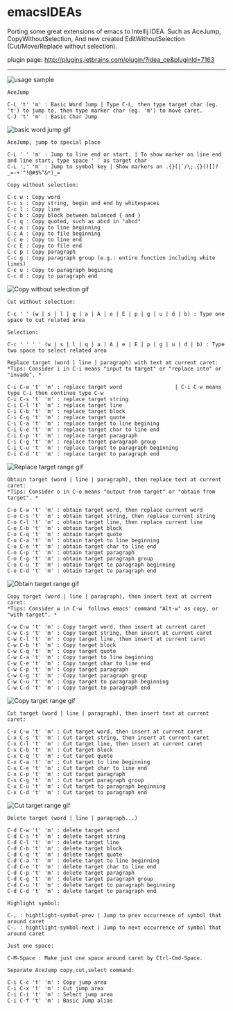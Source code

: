 emacsIDEAs
==========

Porting some great extensions of emacs to Intellij IDEA. 
Such as AceJump, CopyWithoutSelection, 
And new created EditWithoutSelection (Cut/Move/Replace without selection). 

plugin page: http://plugins.jetbrains.com/plugin/?idea_ce&pluginId=7163


---

![usage sample](https://plugins.jetbrains.com/files/7163/screenshot_16138.png)



```
AceJump

C-L 't' 'm' : Basic Word Jump | Type C-L, then type target char (eg. 't') to jump to, then type marker char (eg. 'm') to move caret.
C-J 't' 'm' : Basic Char Jump
```
![basic word jump gif](https://github.com/whunmr/emacsIDEAs/blob/master/tutorials/1_basic_word_jump.gif?raw=true)


```
AceJump, jump to special place

C-L ' ' 'm' : Jump to line end or start. | To show marker on line end and line start, type space ' ' as target char
C-L ',' 'm' : Jump to symbol key | Show markers on .{}(|`/\;.{}()[]?_=-+'"!@#$%^&*)_=
```

```
Copy without selection:

C-c w : Copy word
C-c s : Copy string, begin and end by whitespaces
C-c l : Copy line
C-c b : Copy block between balanced { and }
C-c q : Copy quoted, such as abcd in "abcd"
C-c a : Copy to line beginning
C-c A : Copy to file beginning
C-c e : Copy to line end
C-c E : Copy to file end
C-c p : Copy paragraph
C-c g : Copy paragraph group (e.g.: entire function including white lines)
C-c u : Copy to paragraph begining
C-c d : Copy to paragraph end
```
![Copy without selection gif](https://github.com/whunmr/emacsIDEAs/blob/master/tutorials/2_copy_without_selection.gif?raw=true)


```
Cut without selection:

C-c ' ' (w | s | l | q | a | A | e | E | p | g | u | d | b) : Type one space to cut related area
```



```
Selection:

C-c ' ' ' ' (w | s | l | q | a | A | e | E | p | g | u | d | b) : Type two space to select related area
```



```
Replace target (word | line | paragraph) with text at current caret:
*Tips: Consider i in C-i means "input to target" or "replace into" or "invade". *

C-i C-w 't' 'm' : replace target word                 | C-i C-w means type C-i then continue type C-w
C-i C-s 't' 'm' : replace target string
C-i C-l 't' 'm' : replace target line
C-i C-b 't' 'm' : replace target block
C-i C-q 't' 'm' : replace target quote
C-i C-a 't' 'm' : replace target to line begining
C-i C-e 't' 'm' : replace target char to line end
C-i C-p 't' 'm' : replace target paragraph
C-i C-g 't' 'm' : replace target paragraph group
C-i C-u 't' 'm' : replace target to paragraph beginning
C-i C-d 't' 'm' : replace target to paragraph end
```
![Replace target range gif](https://github.com/whunmr/emacsIDEAs/blob/master/tutorials/3_replace_target_range.gif?raw=true)


```
Obtain target (word | line | paragraph), then replace text at current caret:
*Tips: Consider o in C-o means "output from target" or "obtain from target". *

C-o C-w 't' 'm' : obtain target word, then replace current word
C-o C-s 't' 'm' : obtain target string, then replace current string
C-o C-l 't' 'm' : obtain target line, then replace current line
C-o C-b 't' 'm' : obtain target block
C-o C-q 't' 'm' : obtain target quote
C-o C-a 't' 'm' : obtain target to line beginning
C-o C-e 't' 'm' : obtain target char to line end
C-o C-p 't' 'm' : obtain target paragraph
C-o C-g 't' 'm' : obtain target paragraph group
C-o C-u 't' 'm' : obtain target to paragraph beginning
C-o C-d 't' 'm' : obtain target to paragraph end
```
![Obtain target range gif](https://github.com/whunmr/emacsIDEAs/blob/master/tutorials/4_obtain_target_range.gif?raw=true)


```
Copy target (word | line | paragraph), then insert text at current caret:
*Tips: Consider w in C-w  follows emacs' command "Alt-w" as copy, or "with target". *

C-w C-w 't' 'm' : Copy target word, then insert at current caret
C-w C-s 't' 'm' : Copy target string, then insert at current caret
C-w C-l 't' 'm' : Copy target line, then insert at current caret
C-w C-b 't' 'm' : Copy target block
C-w C-q 't' 'm' : Copy target quote
C-w C-a 't' 'm' : Copy target to line beginning
C-w C-e 't' 'm' : Copy target char to line end
C-w C-p 't' 'm' : Copy target paragraph
C-w C-g 't' 'm' : Copy target paragraph group
C-w C-u 't' 'm' : Copy target to paragraph beginning
C-w C-d 't' 'm' : Copy target to paragraph end
```
![Copy target range gif](https://github.com/whunmr/emacsIDEAs/blob/master/tutorials/5_copy_target_range.gif?raw=true)


```
Cut target (word | line | paragraph), then insert text at current caret:

C-x C-w 't' 'm' : Cut target word, then insert at current caret
C-x C-s 't' 'm' : Cut target string, then insert at current caret
C-x C-l 't' 'm' : Cut target line, then insert at current caret
C-x C-b 't' 'm' : Cut target block
C-x C-q 't' 'm' : Cut target quote
C-x C-a 't' 'm' : Cut target to line beginning
C-x C-e 't' 'm' : Cut target char to line end
C-x C-p 't' 'm' : Cut target paragraph
C-x C-g 't' 'm' : Cut target paragraph group
C-x C-u 't' 'm' : Cut target to paragraph beginning
C-x C-d 't' 'm' : Cut target to paragraph end
```
![Cut target range gif](https://github.com/whunmr/emacsIDEAs/blob/master/tutorials/6_cut_target_range.gif?raw=true)


```
Delete target (word | line | paragraph...)

C-d C-w 't' 'm' : delete target word
C-d C-s 't' 'm' : delete target string
C-d C-l 't' 'm' : delete target line
C-d C-b 't' 'm' : delete target block
C-d C-q 't' 'm' : delete target quote
C-d C-a 't' 'm' : delete target to line beginning
C-d C-e 't' 'm' : delete target char to line end
C-d C-p 't' 'm' : delete target paragraph
C-d C-g 't' 'm' : delete target paragraph group
C-d C-u 't' 'm' : delete target to paragraph beginning
C-d C-d 't' 'm' : delete target to paragraph end
```

```
Highlight symbol:

C-, : hightlight-symbol-prev | Jump to prev occurrence of symbol that around caret
C-. : hightlight-symbol-next | Jump to next occurrence of symbol that around caret
```

```
Just one space:

C-M-Space : Make just one space around caret by Ctrl-Cmd-Space.
```

```
Separate AceJump copy,cut,select command:

C-i C-c 't' 'm' : Copy jump area
C-i C-x 't' 'm' : Cut jump area
C-i C-i 't' 'm' : Select jump area
C-i C-f 't' 'm' : Basic Jump alias
```




